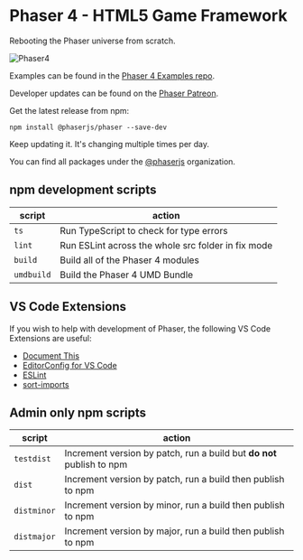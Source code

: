 # Phaser 4 - HTML5 Game Framework

Rebooting the Phaser universe from scratch.

![Phaser4](logo.png)

Examples can be found in the [Phaser 4 Examples repo](https://github.com/phaserjs/dev).

Developer updates can be found on the [Phaser Patreon](https://www.patreon.com/join/photonstorm).

Get the latest release from npm:

```
npm install @phaserjs/phaser --save-dev
```

Keep updating it. It's changing multiple times per day.

You can find all packages under the [@phaserjs](https://www.npmjs.com/settings/phaserjs/packages) organization.

## npm development scripts

| script | action |
| ------ | ------ |
| `ts` | Run TypeScript to check for type errors |
| `lint` | Run ESLint across the whole src folder in fix mode |
| `build` | Build all of the Phaser 4 modules |
| `umdbuild` | Build the Phaser 4 UMD Bundle |

## VS Code Extensions

If you wish to help with development of Phaser, the following VS Code Extensions are useful:

* [Document This](https://github.com/joelday/vscode-docthis)
* [EditorConfig for VS Code](https://github.com/editorconfig/editorconfig-vscode)
* [ESLint](https://github.com/Microsoft/vscode-eslint)
* [sort-imports](https://github.com/amatiasq/vsc-sort-imports)

## Admin only npm scripts

| script | action |
| ------ | ------ |
| `testdist` | Increment version by patch, run a build but **do not** publish to npm |
| `dist` | Increment version by patch, run a build then publish to npm |
| `distminor` | Increment version by minor, run a build then publish to npm |
| `distmajor` | Increment version by major, run a build then publish to npm |
